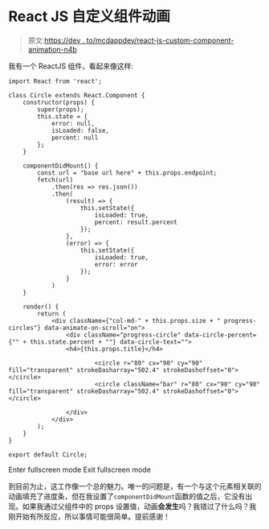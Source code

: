 # React JS 自定义组件动画

> 原文:[https://dev . to/mcdappdev/react-js-custom-component-animation-n4b](https://dev.to/mcdappdev/react-js-custom-component-animation-n4b)

我有一个 ReactJS 组件，看起来像这样:

```
import React from 'react';

class Circle extends React.Component {
    constructor(props) {
        super(props);
        this.state = {
            error: null,
            isLoaded: false,
            percent: null
        };
    }    

    componentDidMount() {
        const url = "base url here" + this.props.endpoint;
        fetch(url)
            .then(res => res.json())
            .then(
                (result) => {
                    this.setState({
                        isLoaded: true,
                        percent: result.percent
                    });
                },
                (error) => {
                    this.setState({
                        isLoaded: true,
                        error: error
                    });
                }
            )
    }

    render() {
        return (
            <div className={"col-md-" + this.props.size + " progress-circles"} data-animate-on-scroll="on">
                <div className="progress-circle" data-circle-percent={"" + this.state.percent + ""} data-circle-text="">
                <h4>{this.props.title}</h4>
                    
                        <circle r="80" cx="90" cy="90" fill="transparent" strokeDasharray="502.4" strokeDashoffset="0"></circle>
                        <circle className="bar" r="80" cx="90" cy="90" fill="transparent" strokeDasharray="502.4" strokeDashoffset="0"></circle>
                    
                </div>
            </div>
        );
    }
}

export default Circle; 
```

Enter fullscreen mode Exit fullscreen mode

到目前为止，这工作像一个总的魅力。唯一的问题是，有一个与这个元素相关联的动画填充了进度条，但在我设置了`componentDidMount`函数的值之后，它没有出现。如果我通过父组件中的 props 设置值，动画**会发生**吗？我错过了什么吗？我刚开始有所反应，所以事情可能很简单。提前感谢！